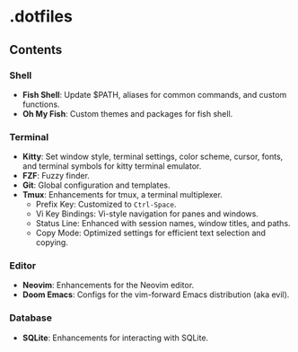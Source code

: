 # .dotfiles

## Contents

### Shell
- **Fish Shell**: Update $PATH, aliases for common commands, and custom functions.
- **Oh My Fish**: Custom themes and packages for fish shell.

### Terminal
- **Kitty**: Set window style, terminal settings, color scheme, cursor, fonts, and terminal symbols for kitty terminal emulator.
- **FZF**: Fuzzy finder.
- **Git**: Global configuration and templates.
- **Tmux**: Enhancements for tmux, a terminal multiplexer.
  - Prefix Key: Customized to `Ctrl-Space`.
  - Vi Key Bindings: Vi-style navigation for panes and windows.
  - Status Line: Enhanced with session names, window titles, and paths.
  - Copy Mode: Optimized settings for efficient text selection and copying.

### Editor
- **Neovim**: Enhancements for the Neovim editor.
- **Doom Emacs**: Configs for the vim-forward Emacs distribution (aka evil).

### Database
- **SQLite**: Enhancements for interacting with SQLite.
